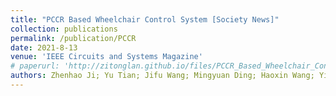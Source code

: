 ```yaml
---
title: "PCCR Based Wheelchair Control System [Society News]"
collection: publications
permalink: /publication/PCCR
date: 2021-8-13
venue: 'IEEE Circuits and Systems Magazine'
# paperurl: 'http://zitonglan.github.io/files/PCCR_Based_Wheelchair_Control_System_Society_News.pdf'
authors: Zhenhao Ji; Yu Tian; Jifu Wang; Mingyuan Ding; Haoxin Wang; Yifan Chen; Jiahao Wen; **Zitong Lan**; Huiting Xu et.al. 
---
```

<!-- [Download paper here](http://zitonglan.github.io/files/PCCR_Based_Wheelchair_Control_System_Society_News.pdf) -->
